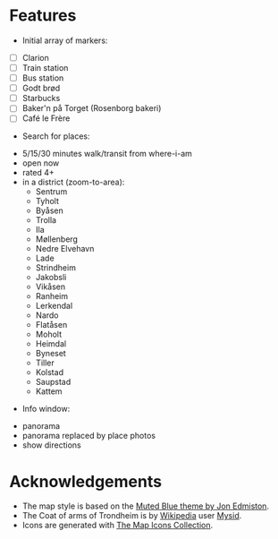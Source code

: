 # Features
* Initial array of markers:
 - [ ] Clarion
 - [ ] Train station
 - [ ] Bus station
 - [ ] Godt brød
 - [ ] Starbucks
 - [ ] Baker'n på Torget (Rosenborg bakeri)
 - [ ] Café le Frère
* Search for places:
 - 5/15/30 minutes walk/transit from where-i-am
 - open now
 - rated 4+
 - in a district (zoom-to-area):
    * Sentrum
    * Tyholt
    * Byåsen
    * Trolla
    * Ila
    * Møllenberg
    * Nedre Elvehavn
    * Lade
    * Strindheim
    * Jakobsli
    * Vikåsen
    * Ranheim
    * Lerkendal
    * Nardo
    * Flatåsen
    * Moholt
    * Heimdal
    * Byneset
    * Tiller
    * Kolstad
    * Saupstad
    * Kattem
* Info window:
 - panorama
 - panorama replaced by place photos
 - show directions

# Acknowledgements
* The map style is based on the [Muted Blue theme by Jon Edmiston](https://snazzymaps.com/style/83/muted-blue).
* The Coat of arms of Trondheim is by [Wikipedia](https://en.wikipedia.org/wiki/File:Trondheim_komm.svg) user [Mysid](https://en.wikipedia.org/wiki/User:Mysid).
* Icons are generated with [The Map Icons Collection](https://mapicons.mapsmarker.com).
